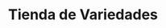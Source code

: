 ---
title: "Tienda de Variedades"
url: /ciudad-satelite/tienda-de-variedades-calle-diego-de-portugal-2/
shop: comodidad
---